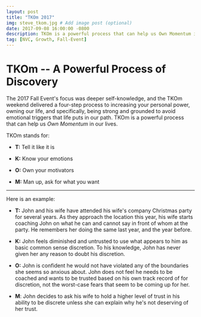 ```yaml
---
layout: post
title: "TKOm 2017"
img: steve_tkom.jpg # Add image post (optional)
date: 2017-09-08 16:00:00 -0800 
description: TKOm is a powerful process that can help us Own Momentum in our lives.
tag: [NVC, Growth, Fall-Event]
---
```

# TKOm -- A Powerful Process of Discovery

The 2017 Fall Event's focus was deeper self-knowledge, and the TKOm weekend delivered a four-step process to increasing your personal power, owning our life, and specifically, being strong and grounded to avoid emotional triggers that life puts in our path. TKOm is a powerful process that can help us _Own Momentum_ in our lives.  


TKOm stands for:

* **T:** Tell it like it is

* **K:** Know your emotions

* **O:** Own your motivators

* **M:** Man up, ask for what you want

* * * 

Here is an example:

* **T:** John and his wife have attended his wife's company Christmas party for several years. As they approach the location this year, his wife starts coaching John on what he can and cannot say in front of whom at the party. He remembers her doing the same last year, and the year before.

* **K:** John feels diminished and untrusted to use what appears to him as basic common sense discretion. To his knowledge, John has never given her any reason to doubt his discretion.

* **O:** John is confident he would not have violated any of the boundaries she seems so anxious about. John does not feel he needs to be coached and wants to be trusted based on his own track record of for discretion, not the worst-case fears that seem to be coming up for her. 

* **M**: John decides to ask his wife to hold a higher level of trust in his ability to be discrete unless she can explain why he's not deserving of her trust.